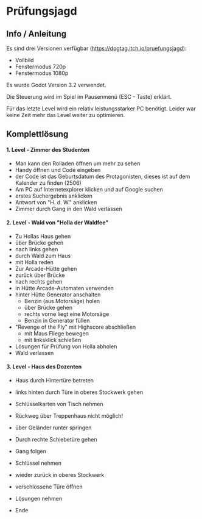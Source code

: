 # Prüfungsjagd


## Info / Anleitung

Es sind drei Versionen verfügbar (https://dogtag.itch.io/pruefungsjagd):

- Vollbild
- Fenstermodus 720p
- Fenstermodus 1080p

Es wurde Godot Version 3.2 verwendet.

Die Steuerung wird im Spiel im Pausenmenü (ESC - Taste) erklärt.

Für das letzte Level wird ein relativ leistungsstarker PC benötigt.
Leider war keine Zeit mehr das Level weiter zu optimieren.



## Komplettlösung

#### 1. Level - Zimmer des Studenten
- Man kann den Rolladen öffnen um mehr zu sehen
- Handy öffnen und Code eingeben
 - der Code ist das Geburtsdatum des Protagonisten, dieses ist auf dem Kalender zu finden (2506)
- Am PC auf Internetexplorer klicken und auf Google suchen
 - erstes Suchergebnis anklicken
 - Antwort von "H. d. W." anklicken
- Zimmer durch Gang in den Wald verlassen


#### 2. Level - Wald von "Holla der Waldfee"
- Zu Hollas Haus gehen
 - über Brücke gehen
 - nach links gehen
 - durch Wald zum Haus
 - mit Holla reden
- Zur Arcade-Hütte gehen
 - zurück über Brücke
 - nach rechts gehen
- in Hütte Arcade-Automaten verwenden
 - hinter Hütte Generator anschalten
 	- Benzin (aus Motorsäge) holen
	- über Brücke gehen
	- rechts vorne liegt eine Motorsäge
	- Benzin in Generator füllen
 - "Revenge of the Fly" mit Highscore abschließen
 	- mit Maus Fliege bewegen
	- mit linksklick schießen
- Lösungen für Prüfung von Holla abholen
- Wald verlassen


#### 3. Level - Haus des Dozenten
- Haus durch Hintertüre betreten
- links hinten durch Türe in oberes Stockwerk gehen
- Schlüsselkarten von Tisch nehmen
- Rückweg über Treppenhaus nicht möglich!
 - über Geländer runter springen
- Durch rechte Schiebetüre gehen
 - Gang folgen
- Schlüssel nehmen
- wieder zurück in oberes Stockwerk
- verschlossene Türe öffnen
- Lösungen nehmen

- Ende
